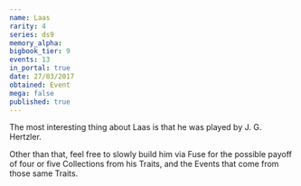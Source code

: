 ```yaml
---
name: Laas
rarity: 4
series: ds9
memory_alpha:
bigbook_tier: 9
events: 13
in_portal: true
date: 27/03/2017
obtained: Event
mega: false
published: true
---
```


The most interesting thing about Laas is that he was played by J. G. Hertzler.

Other than that, feel free to slowly build him via Fuse for the possible payoff of four or five Collections from his Traits, and the Events that come from those same Traits.
